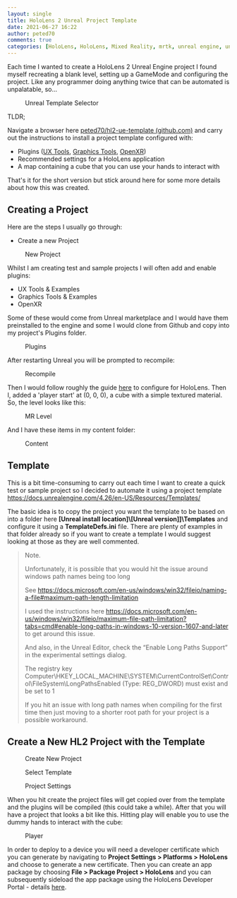 ```yaml
---
layout: single
title: HoloLens 2 Unreal Project Template
date: 2021-06-27 16:22
author: peted70
comments: true
categories: [HoloLens, HoloLens, Mixed Reality, mrtk, unreal engine, unreal engine]
---
```

<!-- wp:paragraph -->
<p>Each time I wanted to create a HoloLens 2 Unreal Engine project I found myself recreating a blank level, setting up a GameMode and configuring the project. Like any programmer doing anything twice that can be automated is unpalatable, so...</p>
<!-- /wp:paragraph -->

<!-- wp:image {"id":8609,"sizeSlug":"large","linkDestination":"none"} -->
<figure class="wp-block-image size-large"><img src="{{ site.baseurl }}/assets/images/2021/06/template.png" alt="" class="wp-image-8609"/><figcaption>Unreal Template Selector</figcaption></figure>
<!-- /wp:image -->

<!-- wp:paragraph -->
<p>TLDR;</p>
<!-- /wp:paragraph -->

<!-- wp:paragraph -->
<p>Navigate a browser here <a href="https://github.com/peted70/hl2-ue-template">peted70/hl2-ue-template (github.com)</a> and carry out the instructions to install a project template configured with:</p>
<!-- /wp:paragraph -->

<!-- wp:list -->
<ul><li>Plugins (<a rel="noreferrer noopener" href="https://github.com/microsoft/MixedReality-UXTools-Unreal" target="_blank">UX Tools</a>, <a rel="noreferrer noopener" href="https://github.com/microsoft/MixedReality-GraphicsTools-Unreal" target="_blank">Graphics Tools</a>, <a rel="noreferrer noopener" href="https://github.com/microsoft/Microsoft-OpenXR-Unreal" target="_blank">OpenXR</a>)</li><li>Recommended settings for a HoloLens application</li><li>A map containing a cube that you can use your hands to interact with</li></ul>
<!-- /wp:list -->

<!-- wp:paragraph -->
<p>That's it for the short version but stick around here for some more details about how this was created.</p>
<!-- /wp:paragraph -->

<!-- wp:heading -->
<h2>Creating a Project</h2>
<!-- /wp:heading -->

<!-- wp:paragraph -->
<p>Here are the steps I usually go through:</p>
<!-- /wp:paragraph -->

<!-- wp:list -->
<ul><li>Create a new Project </li></ul>
<!-- /wp:list -->

<!-- wp:image {"id":8612,"sizeSlug":"large","linkDestination":"none"} -->
<figure class="wp-block-image size-large"><img src="{{ site.baseurl }}/assets/images/2021/06/insert-project.png" alt="" class="wp-image-8612"/><figcaption>New Project</figcaption></figure>
<!-- /wp:image -->

<!-- wp:paragraph -->
<p>Whilst I am creating test and sample projects I will often add and enable plugins:</p>
<!-- /wp:paragraph -->

<!-- wp:list -->
<ul><li>UX Tools &amp; Examples</li><li>Graphics Tools &amp; Examples</li><li>OpenXR</li></ul>
<!-- /wp:list -->

<!-- wp:paragraph -->
<p>Some of these would come from Unreal marketplace and I would have them preinstalled to the engine and some I would clone from Github and copy into my project's Plugins folder.</p>
<!-- /wp:paragraph -->

<!-- wp:image {"id":8616,"sizeSlug":"large","linkDestination":"none"} -->
<figure class="wp-block-image size-large"><img src="{{ site.baseurl }}/assets/images/2021/06/plugins2.png" alt="" class="wp-image-8616"/><figcaption>Plugins</figcaption></figure>
<!-- /wp:image -->

<!-- wp:paragraph -->
<p>After restarting Unreal you will be prompted to recompile:</p>
<!-- /wp:paragraph -->

<!-- wp:image {"id":8617,"sizeSlug":"large","linkDestination":"none"} -->
<figure class="wp-block-image size-large"><img src="{{ site.baseurl }}/assets/images/2021/06/recompile.png" alt="" class="wp-image-8617"/><figcaption>Recompile</figcaption></figure>
<!-- /wp:image -->

<!-- wp:paragraph -->
<p>Then I would follow roughly the guide <a rel="noreferrer noopener" href="http://Now follow the instructions to set up a project for HL2 in the Unreal Getting Started guide (https://docs.microsoft.com/en-us/windows/mixed-reality/develop/unreal/tutorials/unreal-uxt-ch1)" target="_blank">here</a> to configure for HoloLens. Then I, added a 'player start' at (0, 0, 0), a cube with a simple textured material. So, the level looks like this:</p>
<!-- /wp:paragraph -->

<!-- wp:image {"id":8619,"sizeSlug":"large","linkDestination":"none"} -->
<figure class="wp-block-image size-large"><img src="{{ site.baseurl }}/assets/images/2021/06/level.png" alt="" class="wp-image-8619"/><figcaption>MR Level</figcaption></figure>
<!-- /wp:image -->

<!-- wp:paragraph -->
<p>And I have these items in my content folder:</p>
<!-- /wp:paragraph -->

<!-- wp:image {"id":8620,"sizeSlug":"large","linkDestination":"none"} -->
<figure class="wp-block-image size-large"><img src="{{ site.baseurl }}/assets/images/2021/06/content.png" alt="" class="wp-image-8620"/><figcaption>Content</figcaption></figure>
<!-- /wp:image -->

<!-- wp:heading -->
<h2>Template</h2>
<!-- /wp:heading -->

<!-- wp:paragraph -->
<p>This is a bit time-consuming to carry out each time I want to create a quick test or sample project so I decided to automate it using a project template <a href="https://docs.unrealengine.com/4.26/en-US/Resources/Templates/">https://docs.unrealengine.com/4.26/en-US/Resources/Templates/</a></p>
<!-- /wp:paragraph -->

<!-- wp:paragraph -->
<p>The basic idea is to copy the project you want the template to be based on into a folder here <strong>[Unreal install location]\[Unreal version]]\Templates</strong> and configure it using a <strong>TemplateDefs.ini</strong> file. There are plenty of examples in that folder already so if you want to create a template I would suggest looking at those as they are well commented.</p>
<!-- /wp:paragraph -->

<!-- wp:quote -->
<blockquote class="wp-block-quote"><p>Note. </p><p>Unfortunately, it is possible that you would hit the issue around windows path names being too long</p><p>See <a href="https://docs.microsoft.com/en-us/windows/win32/fileio/naming-a-file#maximum-path-length-limitation">https://docs.microsoft.com/en-us/windows/win32/fileio/naming-a-file#maximum-path-length-limitation</a></p><p>I used the instructions here <a href="https://docs.microsoft.com/en-us/windows/win32/fileio/maximum-file-path-limitation?tabs=cmd#enable-long-paths-in-windows-10-version-1607-and-later">https://docs.microsoft.com/en-us/windows/win32/fileio/maximum-file-path-limitation?tabs=cmd#enable-long-paths-in-windows-10-version-1607-and-later</a> to get around this issue.</p><p>And also, in the Unreal Editor, check the “Enable Long Paths Support” in the experimental settings dialog.</p><p>The registry key Computer\HKEY_LOCAL_MACHINE\SYSTEM\CurrentControlSet\Control\FileSystem\LongPathsEnabled (Type: REG_DWORD) must exist and be set to 1</p><p>If you hit an issue with long path names when compiling for the first time then just moving to a shorter root path for your project is a possible workaround.</p></blockquote>
<!-- /wp:quote -->

<!-- wp:heading -->
<h2>Create a New HL2 Project with the Template</h2>
<!-- /wp:heading -->

<!-- wp:image {"id":8623,"sizeSlug":"large","linkDestination":"none"} -->
<figure class="wp-block-image size-large"><img src="{{ site.baseurl }}/assets/images/2021/06/create-project.png" alt="" class="wp-image-8623"/><figcaption>Create New Project</figcaption></figure>
<!-- /wp:image -->

<!-- wp:image {"id":8625,"sizeSlug":"large","linkDestination":"none"} -->
<figure class="wp-block-image size-large"><img src="{{ site.baseurl }}/assets/images/2021/06/select-template.png" alt="" class="wp-image-8625"/><figcaption>Select Template</figcaption></figure>
<!-- /wp:image -->

<!-- wp:image {"id":8627,"sizeSlug":"large","linkDestination":"none"} -->
<figure class="wp-block-image size-large"><img src="{{ site.baseurl }}/assets/images/2021/06/settings.png" alt="" class="wp-image-8627"/><figcaption>Project Settings</figcaption></figure>
<!-- /wp:image -->

<!-- wp:paragraph -->
<p>When you hit create the project files will get copied over from the template and the plugins will be compiled (this could take a while). After that you will have a project that looks a bit like this. Hitting play will enable you to use the dummy hands to interact with the cube:</p>
<!-- /wp:paragraph -->

<!-- wp:image {"id":8628,"sizeSlug":"large","linkDestination":"none"} -->
<figure class="wp-block-image size-large"><img src="{{ site.baseurl }}/assets/images/2021/06/player.png" alt="" class="wp-image-8628"/><figcaption>Player</figcaption></figure>
<!-- /wp:image -->

<!-- wp:paragraph -->
<p>In order to deploy to a device you will need a developer certificate which you can generate by navigating to <strong>Project Settings &gt; Platforms &gt; HoloLens</strong> and choose to generate a new certificate. Then you can create an app package by choosing <strong>File &gt; Package Project &gt; HoloLens</strong> and you can subsequently sideload the app package using the HoloLens Developer Portal - details <a href="https://docs.microsoft.com/en-us/hololens/app-deploy-app-installer" target="_blank" rel="noreferrer noopener">here</a>.</p>
<!-- /wp:paragraph -->

<!-- wp:paragraph -->
<p></p>
<!-- /wp:paragraph -->
